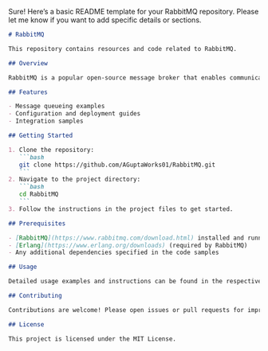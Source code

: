 Sure! Here’s a basic README template for your RabbitMQ repository. Please let me know if you want to add specific details or sections.

````markdown name=README.md
# RabbitMQ

This repository contains resources and code related to RabbitMQ.

## Overview

RabbitMQ is a popular open-source message broker that enables communication between distributed systems and applications. This repository aims to provide examples, utilities, or configuration guides for working with RabbitMQ.

## Features

- Message queueing examples
- Configuration and deployment guides
- Integration samples

## Getting Started

1. Clone the repository:
   ```bash
   git clone https://github.com/AGuptaWorks01/RabbitMQ.git
   ```
2. Navigate to the project directory:
   ```bash
   cd RabbitMQ
   ```
3. Follow the instructions in the project files to get started.

## Prerequisites

- [RabbitMQ](https://www.rabbitmq.com/download.html) installed and running
- [Erlang](https://www.erlang.org/downloads) (required by RabbitMQ)
- Any additional dependencies specified in the code samples

## Usage

Detailed usage examples and instructions can be found in the respective directories or files.

## Contributing

Contributions are welcome! Please open issues or pull requests for improvements or bug fixes.

## License

This project is licensed under the MIT License.
````
